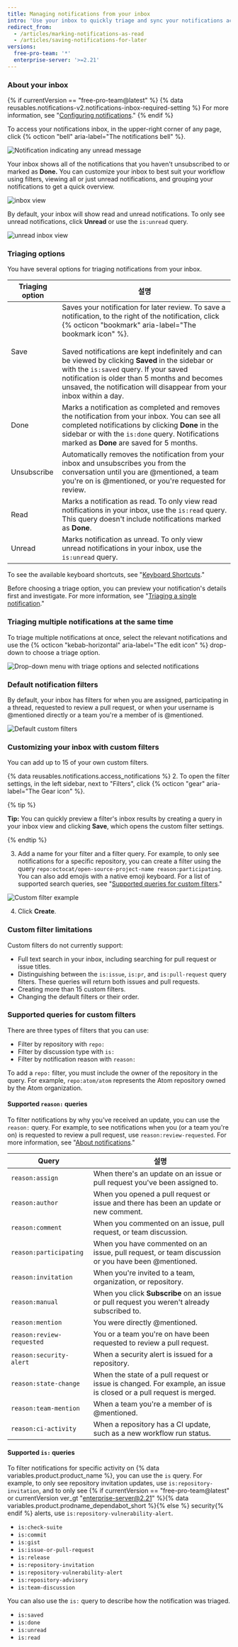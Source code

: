 ```yaml
---
title: Managing notifications from your inbox
intro: 'Use your inbox to quickly triage and sync your notifications across email{% if currentVersion == "free-pro-team@latest" %} and mobile{% endif %}.'
redirect_from:
  - /articles/marking-notifications-as-read
  - /articles/saving-notifications-for-later
versions:
  free-pro-team: '*'
  enterprise-server: '>=2.21'
---
```


### About your inbox

{% if currentVersion == "free-pro-team@latest" %}
{% data reusables.notifications-v2.notifications-inbox-required-setting %} For more information, see "[Configuring notifications](/github/managing-subscriptions-and-notifications-on-github/configuring-notifications#choosing-your-notification-settings)."
{% endif %}

To access your notifications inbox, in the upper-right corner of any page, click {% octicon "bell" aria-label="The notifications bell" %}.

  ![Notification indicating any unread message](/assets/images/help/notifications/notifications_general_existence_indicator.png)

Your inbox shows all of the notifications that you haven't unsubscribed to or marked as **Done.** You can customize your inbox to best suit your workflow using filters, viewing all or just unread notifications, and grouping your notifications to get a quick overview.

  ![inbox view](/assets/images/help/notifications-v2/inbox-view.png)

By default, your inbox will show read and unread notifications. To only see unread notifications, click **Unread** or use the `is:unread` query.

  ![unread inbox view](/assets/images/help/notifications-v2/unread-inbox-view.png)

### Triaging options

You have several options for triaging notifications from your inbox.

| Triaging option | 설명                                                                                                                                                                                                                                                                                                                                                                                                                                                           |
| --------------- | ------------------------------------------------------------------------------------------------------------------------------------------------------------------------------------------------------------------------------------------------------------------------------------------------------------------------------------------------------------------------------------------------------------------------------------------------------------ |
| Save            | Saves your notification for later review. To save a notification, to the right of the notification, click {% octicon "bookmark" aria-label="The bookmark icon" %}. <br> <br> Saved notifications are kept indefinitely and can be viewed by clicking **Saved** in the sidebar or with the `is:saved` query. If your saved notification is older than 5 months and becomes unsaved, the notification will disappear from your inbox within a day. |
| Done            | Marks a notification as completed and removes the notification from your inbox. You can see all completed notifications by clicking **Done** in the sidebar or with the `is:done` query. Notifications marked as **Done** are saved for 5 months.                                                                                                                                                                                                            |
| Unsubscribe     | Automatically removes the notification from your inbox and unsubscribes you from the conversation until you are @mentioned, a team you're on is @mentioned, or you're requested for review.                                                                                                                                                                                                                                                                  |
| Read            | Marks a notification as read. To only view read notifications in your inbox, use the `is:read` query. This query doesn't include notifications marked as **Done**.                                                                                                                                                                                                                                                                                           |
| Unread          | Marks notification as unread. To only view unread notifications in your inbox, use the `is:unread` query.                                                                                                                                                                                                                                                                                                                                                    |

To see the available keyboard shortcuts, see "[Keyboard Shortcuts](/github/getting-started-with-github/keyboard-shortcuts#notifications)."

Before choosing a triage option, you can preview your notification's details first and investigate. For more information, see "[Triaging a single notification](/github/managing-subscriptions-and-notifications-on-github/triaging-a-single-notification)."

### Triaging multiple notifications at the same time

To triage multiple notifications at once, select the relevant notifications and use the {% octicon "kebab-horizontal" aria-label="The edit icon" %} drop-down to choose a triage option.

![Drop-down menu with triage options and selected notifications](/assets/images/help/notifications-v2/triage-multiple-notifications-together.png)

### Default notification filters

By default, your inbox has filters for when you are assigned, participating in a thread, requested to review a pull request, or when your username is @mentioned directly or a team you're a member of is @mentioned.

  ![Default custom filters](/assets/images/help/notifications-v2/default-filters.png)

### Customizing your inbox with custom filters

You can add up to 15 of your own custom filters.

{% data reusables.notifications.access_notifications %}
2. To open the filter settings, in the left sidebar, next to "Filters", click {% octicon "gear" aria-label="The Gear icon" %}.

  {% tip %}

  **Tip:** You can quickly preview a filter's inbox results by creating a query in your inbox view and clicking **Save**, which opens the custom filter settings.

  {% endtip %}

3. Add a name for your filter and a filter query. For example, to only see notifications for a specific repository, you can create a filter using the query `repo:octocat/open-source-project-name reason:participating`. You can also add emojis with a native emoji keyboard. For a list of supported search queries, see "[Supported queries for custom filters](#supported-queries-for-custom-filters)."

  ![Custom filter example](/assets/images/help/notifications-v2/custom-filter-example.png)

4. Click **Create**.

### Custom filter limitations

Custom filters do not currently support:
  - Full text search in your inbox, including searching for pull request or issue titles.
  - Distinguishing between the `is:issue`, `is:pr`, and `is:pull-request` query filters. These queries will return both issues and pull requests.
  - Creating more than 15 custom filters.
  - Changing the default filters or their order.

### Supported queries for custom filters

There are three types of filters that you can use:
  - Filter by repository with `repo:`
  - Filter by discussion type with `is:`
  - Filter by notification reason with `reason:`

To add a `repo:` filter, you must include the owner of the repository in the query. For example, `repo:atom/atom` represents the Atom repository owned by the Atom organization.

#### Supported `reason:` queries

To filter notifications by why you've received an update, you can use the `reason:` query. For example, to see notifications when you (or a team you're on) is requested to review a pull request, use `reason:review-requested`. For more information, see "[About notifications](/github/managing-subscriptions-and-notifications-on-github/about-notifications#reasons-for-receiving-notifications)."

| Query                     | 설명                                                                                                                 |
| ------------------------- | ------------------------------------------------------------------------------------------------------------------ |
| `reason:assign`           | When there's an update on an issue or pull request you've been assigned to.                                        |
| `reason:author`           | When you opened a pull request or issue and there has been an update or new comment.                               |
| `reason:comment`          | When you commented on an issue, pull request, or team discussion.                                                  |
| `reason:participating`    | When you have commented on an issue, pull request, or team discussion or you have been @mentioned.                 |
| `reason:invitation`       | When you're invited to a team, organization, or repository.                                                        |
| `reason:manual`           | When you click **Subscribe** on an issue or pull request you weren't already subscribed to.                        |
| `reason:mention`          | You were directly @mentioned.                                                                                      |
| `reason:review-requested` | You or a team you're on have been requested to review a pull request.                                              |
| `reason:security-alert`   | When a security alert is issued for a repository.                                                                  |
| `reason:state-change`     | When the state of a pull request or issue is changed. For example, an issue is closed or a pull request is merged. |
| `reason:team-mention`     | When a team you're a member of is @mentioned.                                                                      |
| `reason:ci-activity`      | When a repository has a CI update, such as a new workflow run status.                                              |

#### Supported `is:` queries

To filter notifications for specific activity on {% data variables.product.product_name %}, you can use the  `is` query. For example, to only see repository invitation updates, use `is:repository-invitation`, and to only see {% if currentVersion == "free-pro-team@latest" or currentVersion ver_gt "enterprise-server@2.21" %}{% data variables.product.prodname_dependabot_short %}{% else %} security{% endif %} alerts, use `is:repository-vulnerability-alert`.

- `is:check-suite`
- `is:commit`
- `is:gist`
- `is:issue-or-pull-request`
- `is:release`
- `is:repository-invitation`
- `is:repository-vulnerability-alert`
- `is:repository-advisory`
- `is:team-discussion`

You can also use the `is:` query to describe how the notification was triaged.

- `is:saved`
- `is:done`
- `is:unread`
- `is:read`
